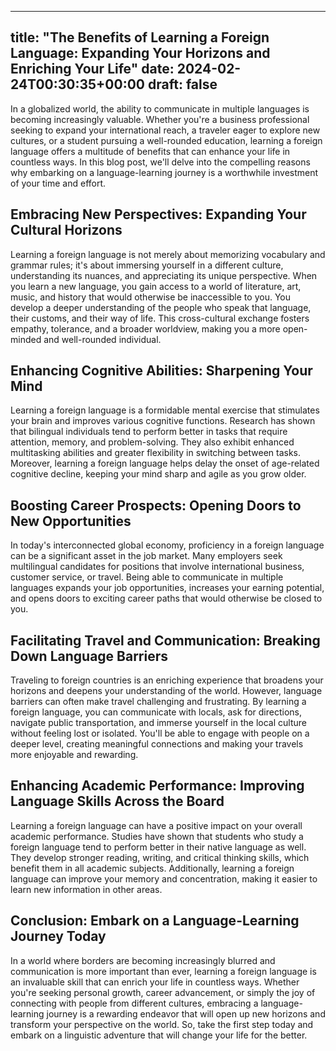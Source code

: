 
---
title: "The Benefits of Learning a Foreign Language: Expanding Your Horizons and Enriching Your Life"
date: 2024-02-24T00:30:35+00:00
draft: false
---

In a globalized world, the ability to communicate in multiple languages is becoming increasingly valuable. Whether you're a business professional seeking to expand your international reach, a traveler eager to explore new cultures, or a student pursuing a well-rounded education, learning a foreign language offers a multitude of benefits that can enhance your life in countless ways. In this blog post, we'll delve into the compelling reasons why embarking on a language-learning journey is a worthwhile investment of your time and effort.

## Embracing New Perspectives: Expanding Your Cultural Horizons

Learning a foreign language is not merely about memorizing vocabulary and grammar rules; it's about immersing yourself in a different culture, understanding its nuances, and appreciating its unique perspective. When you learn a new language, you gain access to a world of literature, art, music, and history that would otherwise be inaccessible to you. You develop a deeper understanding of the people who speak that language, their customs, and their way of life. This cross-cultural exchange fosters empathy, tolerance, and a broader worldview, making you a more open-minded and well-rounded individual.

## Enhancing Cognitive Abilities: Sharpening Your Mind

Learning a foreign language is a formidable mental exercise that stimulates your brain and improves various cognitive functions. Research has shown that bilingual individuals tend to perform better in tasks that require attention, memory, and problem-solving. They also exhibit enhanced multitasking abilities and greater flexibility in switching between tasks. Moreover, learning a foreign language helps delay the onset of age-related cognitive decline, keeping your mind sharp and agile as you grow older.

## Boosting Career Prospects: Opening Doors to New Opportunities

In today's interconnected global economy, proficiency in a foreign language can be a significant asset in the job market. Many employers seek multilingual candidates for positions that involve international business, customer service, or travel. Being able to communicate in multiple languages expands your job opportunities, increases your earning potential, and opens doors to exciting career paths that would otherwise be closed to you.

## Facilitating Travel and Communication: Breaking Down Language Barriers

Traveling to foreign countries is an enriching experience that broadens your horizons and deepens your understanding of the world. However, language barriers can often make travel challenging and frustrating. By learning a foreign language, you can communicate with locals, ask for directions, navigate public transportation, and immerse yourself in the local culture without feeling lost or isolated. You'll be able to engage with people on a deeper level, creating meaningful connections and making your travels more enjoyable and rewarding.

## Enhancing Academic Performance: Improving Language Skills Across the Board

Learning a foreign language can have a positive impact on your overall academic performance. Studies have shown that students who study a foreign language tend to perform better in their native language as well. They develop stronger reading, writing, and critical thinking skills, which benefit them in all academic subjects. Additionally, learning a foreign language can improve your memory and concentration, making it easier to learn new information in other areas.

## Conclusion: Embark on a Language-Learning Journey Today

In a world where borders are becoming increasingly blurred and communication is more important than ever, learning a foreign language is an invaluable skill that can enrich your life in countless ways. Whether you're seeking personal growth, career advancement, or simply the joy of connecting with people from different cultures, embracing a language-learning journey is a rewarding endeavor that will open up new horizons and transform your perspective on the world. So, take the first step today and embark on a linguistic adventure that will change your life for the better.